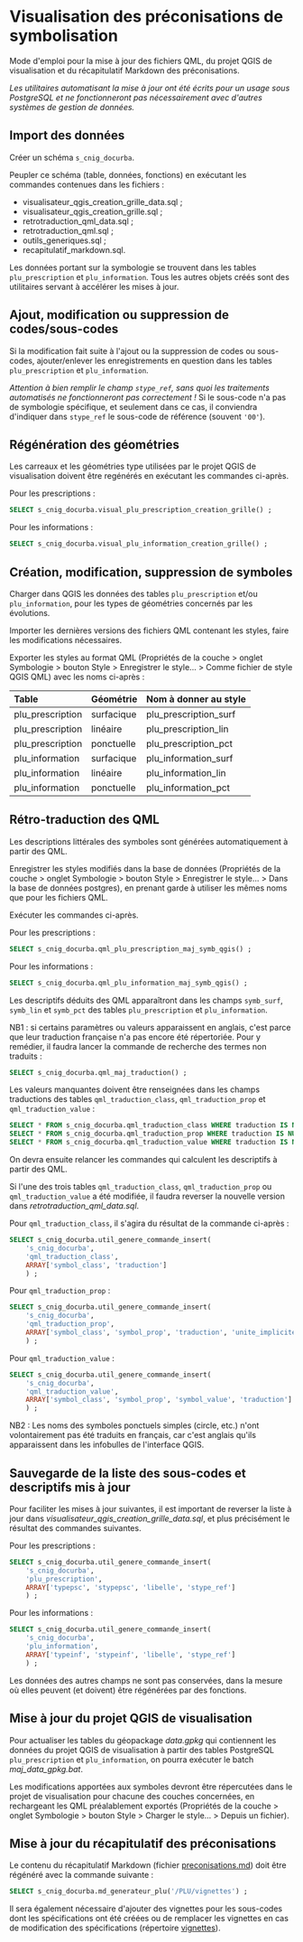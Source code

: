 
# Visualisation des préconisations de symbolisation
Mode d'emploi pour la mise à jour des fichiers QML, du projet QGIS de visualisation et du récapitulatif Markdown des préconisations.

*Les utilitaires automatisant la mise à jour ont été écrits pour un usage sous PostgreSQL et ne fonctionneront pas nécessairement avec d'autres systèmes de gestion de données.*

## Import des données

Créer un schéma `s_cnig_docurba`.

Peupler ce schéma (table, données, fonctions) en exécutant les commandes contenues dans les fichiers :

* visualisateur_qgis_creation_grille_data.sql ;
* visualisateur_qgis_creation_grille.sql ;
* retrotraduction_qml_data.sql ;
* retrotraduction_qml.sql ;
* outils_generiques.sql ;
* recapitulatif_markdown.sql.

Les données portant sur la symbologie se trouvent dans les tables `plu_prescription` et `plu_information`. Tous les autres objets créés sont des utilitaires servant à accélérer les mises à jour.


## Ajout, modification ou suppression de codes/sous-codes

Si la modification fait suite à l'ajout ou la suppression de codes ou sous-codes, ajouter/enlever les enregistrements en question dans les tables `plu_prescription` et `plu_information`.

*Attention à bien remplir le champ `stype_ref`, sans quoi les traitements automatisés ne fonctionneront pas correctement !* Si le sous-code n'a pas de symbologie spécifique, et seulement dans ce cas, il conviendra d'indiquer dans `stype_ref` le sous-code de référence (souvent `'00'`).


## Régénération des géométries

Les carreaux et les géométries type utilisées par le projet QGIS de visualisation doivent être regénérés en exécutant les commandes ci-après.

Pour les prescriptions :

```sql
SELECT s_cnig_docurba.visual_plu_prescription_creation_grille() ;
```

Pour les informations :

```sql
SELECT s_cnig_docurba.visual_plu_information_creation_grille() ;
```


## Création, modification, suppression de symboles

Charger dans QGIS les données des tables `plu_prescription` et/ou `plu_information`, pour les types de géométries concernés par les évolutions.

Importer les dernières versions des fichiers QML contenant les styles, faire les modifications nécessaires.

Exporter les styles au format QML (Propriétés de la couche > onglet Symbologie > bouton Style > Enregistrer le style... > Comme fichier de style QGIS QML) avec les noms ci-après :

| Table            | Géométrie  | Nom à donner au style |
| :--------------- | :--------- | :-------------------- |
| plu_prescription | surfacique | plu_prescription_surf |
| plu_prescription | linéaire   | plu_prescription_lin  |
| plu_prescription | ponctuelle | plu_prescription_pct  |
| plu_information  | surfacique | plu_information_surf  |
| plu_information  | linéaire   | plu_information_lin   |
| plu_information  | ponctuelle | plu_information_pct   |


## Rétro-traduction des QML

Les descriptions littérales des symboles sont générées automatiquement à partir des QML.

Enregistrer les styles modifiés dans la base de données (Propriétés de la couche > onglet Symbologie > bouton Style > Enregistrer le style... > Dans la base de données postgres), en prenant garde à utiliser les mêmes noms que pour les fichiers QML.

Exécuter les commandes ci-après.

Pour les prescriptions :

```sql
SELECT s_cnig_docurba.qml_plu_prescription_maj_symb_qgis() ;
```

Pour les informations :

```sql
SELECT s_cnig_docurba.qml_plu_information_maj_symb_qgis() ;
```

Les descriptifs déduits des QML apparaîtront dans les champs `symb_surf`, `symb_lin` et `symb_pct` des tables `plu_prescription` et `plu_information`.

NB1 : si certains paramètres ou valeurs apparaissent en anglais, c'est parce que leur traduction française n'a pas encore été répertoriée. Pour y remédier, il faudra lancer la commande de recherche des termes non traduits :

```sql
SELECT s_cnig_docurba.qml_maj_traduction() ;
```

Les valeurs manquantes doivent être renseignées dans les champs traductions des tables `qml_traduction_class`, `qml_traduction_prop` et `qml_traduction_value` :

```sql
SELECT * FROM s_cnig_docurba.qml_traduction_class WHERE traduction IS NULL ;
SELECT * FROM s_cnig_docurba.qml_traduction_prop WHERE traduction IS NULL ;
SELECT * FROM s_cnig_docurba.qml_traduction_value WHERE traduction IS NULL ;
```

On devra ensuite relancer les commandes qui calculent les descriptifs à partir des QML.

Si l'une des trois tables `qml_traduction_class`, `qml_traduction_prop` ou `qml_traduction_value` a été modifiée, il faudra reverser la nouvelle version dans *retrotraduction_qml_data.sql*.

Pour `qml_traduction_class`, il s'agira du résultat de la commande ci-après :

```sql
SELECT s_cnig_docurba.util_genere_commande_insert(
    's_cnig_docurba',
    'qml_traduction_class',
    ARRAY['symbol_class', 'traduction']
    ) ;
```

Pour `qml_traduction_prop` :

```sql
SELECT s_cnig_docurba.util_genere_commande_insert(
    's_cnig_docurba',
    'qml_traduction_prop',
    ARRAY['symbol_class', 'symbol_prop', 'traduction', 'unite_implicite']
    ) ;
```

Pour `qml_traduction_value` :

```sql 
SELECT s_cnig_docurba.util_genere_commande_insert(
    's_cnig_docurba',
    'qml_traduction_value',
    ARRAY['symbol_class', 'symbol_prop', 'symbol_value', 'traduction']
    ) ;
```

NB2 : Les noms des symboles ponctuels simples (circle, etc.) n'ont volontairement pas été traduits en français, car c'est anglais qu'ils apparaissent dans les infobulles de l'interface QGIS.

## Sauvegarde de la liste des sous-codes et descriptifs mis à jour

Pour faciliter les mises à jour suivantes, il est important de reverser la liste à jour dans *visualisateur_qgis_creation_grille_data.sql*, et plus précisément le résultat des commandes suivantes.

Pour les prescriptions :

```sql
SELECT s_cnig_docurba.util_genere_commande_insert(
    's_cnig_docurba',
    'plu_prescription',
    ARRAY['typepsc', 'stypepsc', 'libelle', 'stype_ref']
    ) ;
```

Pour les informations :

```sql
SELECT s_cnig_docurba.util_genere_commande_insert(
    's_cnig_docurba',
    'plu_information',
    ARRAY['typeinf', 'stypeinf', 'libelle', 'stype_ref']
    ) ;
```

Les données des autres champs ne sont pas conservées, dans la mesure où elles peuvent (et doivent) être régénérées par des fonctions.


## Mise à jour du projet QGIS de visualisation

Pour actualiser les tables du géopackage *data.gpkg* qui contiennent les données du projet QGIS de visualisation à partir des tables PostgreSQL `plu_prescription` et `plu_information`, on pourra exécuter le batch *maj_data_gpkg.bat*.

Les modifications apportées aux symboles devront être répercutées dans le projet de visualisation pour chacune des couches concernées, en rechargeant les QML préalablement exportés (Propriétés de la couche > onglet Symbologie > bouton Style > Charger le style... > Depuis un fichier).


## Mise à jour du récapitulatif des préconisations

Le contenu du récapitulatif Markdown (fichier [preconisations.md](/PLU/preconisations.md)) doit être régénéré avec la commande suivante :

```sql
SELECT s_cnig_docurba.md_generateur_plu('/PLU/vignettes') ;
```

Il sera également nécessaire d'ajouter des vignettes pour les sous-codes dont les spécifications ont été créées ou de remplacer les vignettes en cas de modification des spécifications (répertoire [vignettes](/PLU/vignettes)).
